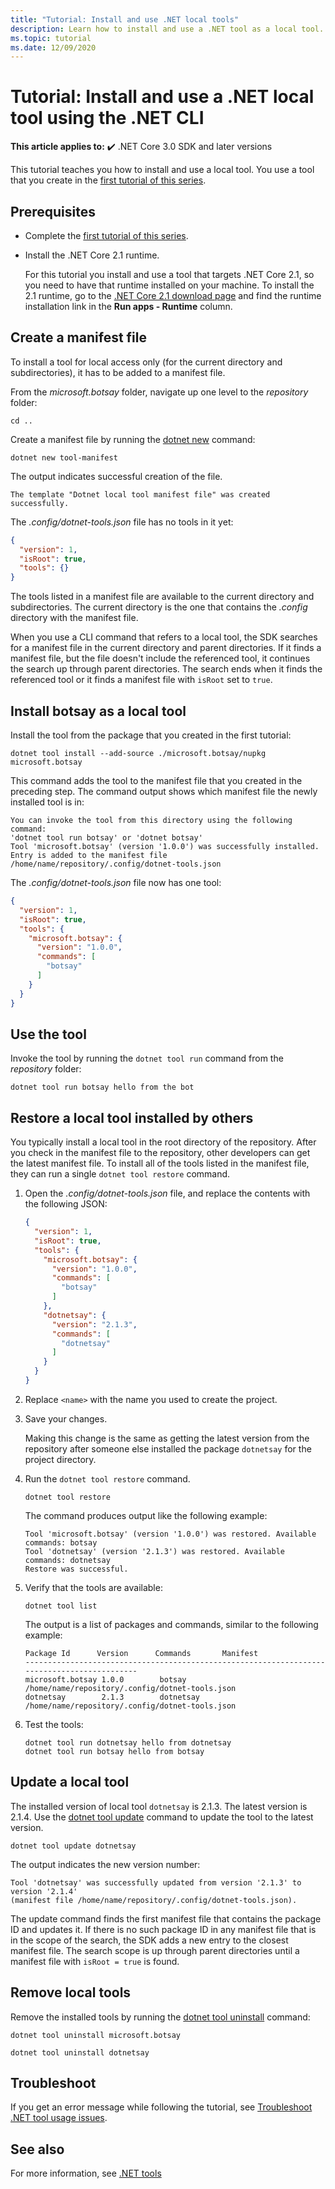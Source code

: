 ```yaml
---
title: "Tutorial: Install and use .NET local tools"
description: Learn how to install and use a .NET tool as a local tool.
ms.topic: tutorial
ms.date: 12/09/2020
---
```


# Tutorial: Install and use a .NET local tool using the .NET CLI

**This article applies to:** ✔️ .NET Core 3.0 SDK and later versions

This tutorial teaches you how to install and use a local tool. You use a tool that you create in the [first tutorial of this series](global-tools-how-to-create.md).

## Prerequisites

* Complete the [first tutorial of this series](global-tools-how-to-create.md).
* Install the .NET Core 2.1 runtime.

  For this tutorial you install and use a tool that targets .NET Core 2.1, so you need to have that runtime installed on your machine. To install the 2.1 runtime, go to the [.NET Core 2.1 download page](https://dotnet.microsoft.com/download/dotnet-core/2.1) and find the runtime installation link in the **Run apps - Runtime** column.

## Create a manifest file

To install a tool for local access only (for the current directory and subdirectories), it has to be added to a manifest file.

From the *microsoft.botsay* folder, navigate up one level to the *repository* folder:

```console
cd ..
```

Create a manifest file by running the [dotnet new](dotnet-new.md) command:

```dotnetcli
dotnet new tool-manifest
```

The output indicates successful creation of the file.

```console
The template "Dotnet local tool manifest file" was created successfully.
```

The *.config/dotnet-tools.json* file has no tools in it yet:

```json
{
  "version": 1,
  "isRoot": true,
  "tools": {}
}
```

The tools listed in a manifest file are available to the current directory and subdirectories. The current directory is the one that contains the *.config* directory with the manifest file.

When you use a CLI command that refers to a local tool, the SDK searches for a manifest file in the current directory and parent directories. If it finds a manifest file, but the file doesn't include the referenced tool, it continues the search up through parent directories. The search ends when it finds the referenced tool or it finds a manifest file with `isRoot` set to `true`.

## Install botsay as a local tool

Install the tool from the package that you created in the first tutorial:

```dotnetcli
dotnet tool install --add-source ./microsoft.botsay/nupkg microsoft.botsay
```

This command adds the tool to the manifest file that you created in the preceding step. The command output shows which manifest file the newly installed tool is in:

 ```console
 You can invoke the tool from this directory using the following command:
 'dotnet tool run botsay' or 'dotnet botsay'
 Tool 'microsoft.botsay' (version '1.0.0') was successfully installed.
 Entry is added to the manifest file /home/name/repository/.config/dotnet-tools.json
 ```

The *.config/dotnet-tools.json* file now has one tool:

```json
{
  "version": 1,
  "isRoot": true,
  "tools": {
    "microsoft.botsay": {
      "version": "1.0.0",
      "commands": [
        "botsay"
      ]
    }
  }
}
```

## Use the tool

Invoke the tool by running the `dotnet tool run` command from the *repository* folder:

```dotnetcli
dotnet tool run botsay hello from the bot
```

## Restore a local tool installed by others

You typically install a local tool in the root directory of the repository. After you check in the manifest file to the repository, other developers can get the latest manifest file. To install all of the tools listed in the manifest file, they can run a single `dotnet tool restore` command.

1. Open the *.config/dotnet-tools.json* file, and replace the contents with the following JSON:

   ```json
   {
     "version": 1,
     "isRoot": true,
     "tools": {
       "microsoft.botsay": {
         "version": "1.0.0",
         "commands": [
           "botsay"
         ]
       },
       "dotnetsay": {
         "version": "2.1.3",
         "commands": [
           "dotnetsay"
         ]
       }
     }
   }
   ```

1. Replace `<name>` with the name you used to create the project.

1. Save your changes.

   Making this change is the same as getting the latest version from the repository after someone else installed the package `dotnetsay` for the project directory.

1. Run the `dotnet tool restore` command.

   ```dotnetcli
   dotnet tool restore
   ```

   The command produces output like the following example:

   ```console
   Tool 'microsoft.botsay' (version '1.0.0') was restored. Available commands: botsay
   Tool 'dotnetsay' (version '2.1.3') was restored. Available commands: dotnetsay
   Restore was successful.
   ```

1. Verify that the tools are available:

   ```dotnetcli
   dotnet tool list
   ```

   The output is a list of packages and commands, similar to the following example:

   ```console
   Package Id      Version      Commands       Manifest
   --------------------------------------------------------------------------------------------
   microsoft.botsay 1.0.0        botsay         /home/name/repository/.config/dotnet-tools.json
   dotnetsay        2.1.3        dotnetsay      /home/name/repository/.config/dotnet-tools.json
   ```

1. Test the tools:

   ```dotnetcli
   dotnet tool run dotnetsay hello from dotnetsay
   dotnet tool run botsay hello from botsay
   ```

## Update a local tool

The installed version of local tool `dotnetsay` is 2.1.3.  The latest version is 2.1.4. Use the [dotnet tool update](dotnet-tool-update.md) command to update the tool to the latest version.

```dotnetcli
dotnet tool update dotnetsay
```

The output indicates the new version number:

```console
Tool 'dotnetsay' was successfully updated from version '2.1.3' to version '2.1.4'
(manifest file /home/name/repository/.config/dotnet-tools.json).
```

The update command finds the first manifest file that contains the package ID and updates it. If there is no such package ID in any manifest file that is in the scope of the search, the SDK adds a new entry to the closest manifest file. The search scope is up through parent directories until a manifest file with `isRoot = true` is found.

## Remove local tools

Remove the installed tools by running the [dotnet tool uninstall](dotnet-tool-uninstall.md) command:

```dotnetcli
dotnet tool uninstall microsoft.botsay
```

```dotnetcli
dotnet tool uninstall dotnetsay
```

## Troubleshoot

If you get an error message while following the tutorial, see [Troubleshoot .NET tool usage issues](troubleshoot-usage-issues.md).

## See also

For more information, see [.NET tools](global-tools.md)
